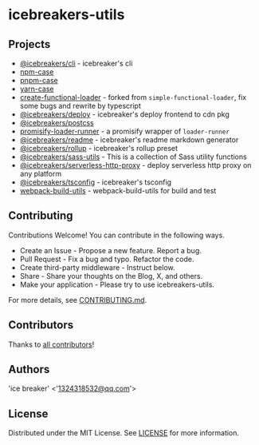 # icebreakers-utils

## Projects

- [@icebreakers/cli](packages/cli) - icebreaker's cli
- [npm-case](packages/cli/test/fixtures/npm-case)
- [pnpm-case](packages/cli/test/fixtures/pnpm-case)
- [yarn-case](packages/cli/test/fixtures/yarn-case)
- [create-functional-loader](packages/create-functional-loader) - forked from `simple-functional-loader`, fix some bugs and rewrite by typescript
- [@icebreakers/deploy](packages/deploy) - icebreaker's deploy frontend to cdn pkg
- [@icebreakers/postcss](packages/postcss)
- [promisify-loader-runner](packages/promisify-loader-runner) - a promisify wrapper of `loader-runner`
- [@icebreakers/readme](packages/readme) - icebreaker's readme markdown generator
- [@icebreakers/rollup](packages/rollup) - icebreaker's rollup preset
- [@icebreakers/sass-utils](packages/sass-utils) - This is a collection of Sass utility functions
- [@icebreakers/serverless-http-proxy](packages/serverless-http-proxy) - deploy serverless http proxy on any platform
- [@icebreakers/tsconfig](packages/tsconfig) - icebreaker's tsconfig
- [webpack-build-utils](packages/webpack-build-utils) - webpack-build-utils for build and test

## Contributing

Contributions Welcome! You can contribute in the following ways.

- Create an Issue - Propose a new feature. Report a bug.
- Pull Request - Fix a bug and typo. Refactor the code.
- Create third-party middleware - Instruct below.
- Share - Share your thoughts on the Blog, X, and others.
- Make your application - Please try to use icebreakers-utils.

For more details, see [CONTRIBUTING.md](CONTRIBUTING.md).

## Contributors

Thanks to [all contributors](https://github.com/sonofmagic/icebreakers-utils/graphs/contributors)!

## Authors

'ice breaker' <'1324318532@qq.com'>

## License

Distributed under the MIT License. See [LICENSE](LICENSE) for more information.
